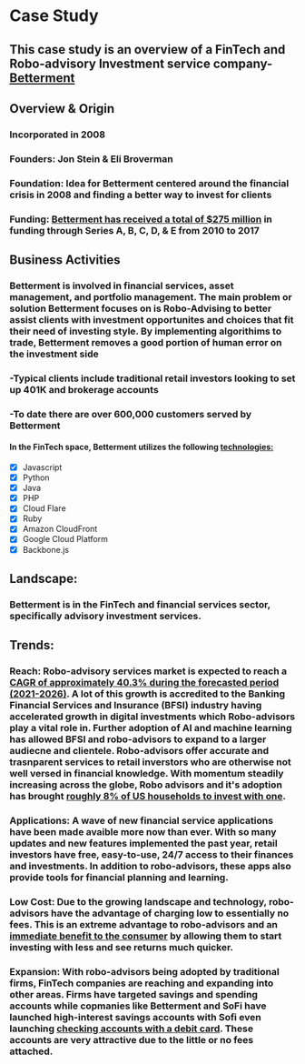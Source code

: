 # Case Study 
## This case study is an overview of a FinTech and Robo-advisory Investment service company- [Betterment](https://www.betterment.com/category/robo-advisor/)
## Overview & Origin
### Incorporated in 2008 
### Founders: Jon Stein & Eli Broverman 
### Foundation: Idea for Betterment centered around the financial crisis in 2008 and finding a better way to invest for clients 
### Funding: [Betterment has received a total of $275 million](https://www.crunchbase.com/organization/betterment/company_financials) in funding through Series A, B, C, D, & E from 2010 to 2017

## Business Activities 
### Betterment is involved in financial services, asset management, and portfolio management. The main problem or solution Betterment focuses on is Robo-Advising to better assist clients with investment opportunites and choices that fit their need of investing style. By implementing algorithims to trade, Betterment removes a good portion of human error on the investment side 
### -Typical clients include traditional retail investors looking to set up 401K and brokerage accounts
### -To date there are over 600,000 customers served by Betterment 
#### In the FinTech space, Betterment utilizes the following [technologies:](https://stackshare.io/betterment/betterment)
- [x] Javascript
- [x] Python
- [x] Java
- [x] PHP
- [x] Cloud Flare
- [x] Ruby
- [x] Amazon CloudFront
- [x] Google Cloud Platform
- [x] Backbone.js

## Landscape: 
### Betterment is in the FinTech and financial services sector, specifically advisory investment services. 

## Trends:
### Reach: Robo-advisory services market is expected to reach a [CAGR of approximately 40.3% during the forecasted period (2021-2026)](https://www.mordorintelligence.com/industry-reports/robo-advisory-services-market#:~:text=The%20Robo%2Dadvisory%20Services%20Market%20is%20expected%20to%20register%20a,are%20playing%20a%20major%20role.). A lot of this growth is accredited to the Banking Financial Services and Insurance (BFSI) industry having accelerated growth in digital investments which Robo-advisors play a vital role in. Further adoption of AI and machine learning has allowed BFSI and robo-advisors to expand to a larger audiecne and clientele. Robo-advisors offer accurate and trasnparent services to retail inverstors who are otherwise not well versed in financial knowledge. With momentum steadily increasing across the globe, Robo advisors and it's adoption has brought [roughly 8% of US households to invest with one](https://www.backendbenchmarking.com/blog/2020/11/robo-advisor-industry-trends-fall-2020/). 
### Applications: A wave of new financial service applications have been made avaible more now than ever. With so many updates and new features implemented the past year, retail investors have free, easy-to-use, 24/7 access to their finances and investments. In addition to robo-advisors, these apps also provide tools for financial planning and learning. 
### Low Cost: Due to the growing landscape and technology, robo-advisors have the advantage of charging low to essentially no fees. This is an extreme advantage to robo-advisors and an [immediate benefit to the consumer](https://www.aaii.com/journal/article/top-robo-adviser-trends-according-to-the-experts?via=emailsignup-readmore) by allowing them to start investing with less and see returns much quicker.
### Expansion: With robo-advisors being adopted by traditional firms, FinTech companies are reaching and expanding into other areas. Firms have targeted savings and spending accounts while copmanies like Betterment and SoFi have launched high-interest savings accounts with Sofi even launching [checking accounts with a debit card](https://www.backendbenchmarking.com/blog/2020/06/innovation-trends-of-robo-advice/). These accounts are very attractive due to the little or no fees attached.  

